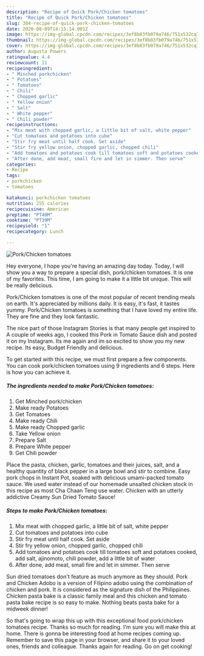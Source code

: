 ```yaml
---
description: "Recipe of Quick Pork/Chicken tomatoes"
title: "Recipe of Quick Pork/Chicken tomatoes"
slug: 384-recipe-of-quick-pork-chicken-tomatoes
date: 2020-08-09T14:15:14.901Z
image: https://img-global.cpcdn.com/recipes/3ef8b83fb079a746/751x532cq70/porkchicken-tomatoes-recipe-main-photo.jpg
thumbnail: https://img-global.cpcdn.com/recipes/3ef8b83fb079a746/751x532cq70/porkchicken-tomatoes-recipe-main-photo.jpg
cover: https://img-global.cpcdn.com/recipes/3ef8b83fb079a746/751x532cq70/porkchicken-tomatoes-recipe-main-photo.jpg
author: Augusta Powers
ratingvalue: 4.4
reviewcount: 11
recipeingredient:
- " Minched porkchicken"
- " Potatoes"
- " Tomatoes"
- " Chili"
- " Chopped garlic"
- " Yellow onion"
- " Salt"
- " White pepper"
- " Chili powder"
recipeinstructions:
- "Mix meat with chopped garlic, a little bit of salt, white pepper"
- "Cut tomatoes and potatoes into cube"
- "Stir fry meat until half cook. Set aside"
- "Stir fry yellow onion, chopped garlic, chopped chili"
- "Add tomatoes and potatoes cook till tomatoes soft and potatoes cooked, add salt, ajinomoto, chili powder, add a little bit of water"
- "After done, add meat, small fire and let in simmer. Then serve"
categories:
- Recipe
tags:
- porkchicken
- tomatoes

katakunci: porkchicken tomatoes 
nutrition: 255 calories
recipecuisine: American
preptime: "PT40M"
cooktime: "PT39M"
recipeyield: "1"
recipecategory: Lunch

---
```



![Pork/Chicken tomatoes](https://img-global.cpcdn.com/recipes/3ef8b83fb079a746/751x532cq70/porkchicken-tomatoes-recipe-main-photo.jpg)

Hey everyone, I hope you're having an amazing day today. Today, I will show you a way to prepare a special dish, pork/chicken tomatoes. It is one of my favorites. This time, I am going to make it a little bit unique. This will be really delicious.

Pork/Chicken tomatoes is one of the most popular of recent trending meals on earth. It's appreciated by millions daily. It is easy, it's fast, it tastes yummy. Pork/Chicken tomatoes is something that I have loved my entire life. They are fine and they look fantastic.

The nice part of those Instagram Stories is that many people get inspired to A couple of weeks ago, I cooked this Pork in Tomato Sauce dish and posted it on my Instagram. Its me again and im so excited to show you my new recipe. Its easy, Budget Friendly and delicious.


To get started with this recipe, we must first prepare a few components. You can cook pork/chicken tomatoes using 9 ingredients and 6 steps. Here is how you can achieve it.

<!--inarticleads1-->

##### The ingredients needed to make Pork/Chicken tomatoes:

1. Get  Minched pork/chicken
1. Make ready  Potatoes
1. Get  Tomatoes
1. Make ready  Chili
1. Make ready  Chopped garlic
1. Take  Yellow onion
1. Prepare  Salt
1. Prepare  White pepper
1. Get  Chili powder


Place the pasta, chicken, garlic, tomatoes and their juices, salt, and a healthy quantity of black pepper in a large bowl and stir to combine. Easy pork chops in Instant Pot, soaked with delicious umami-packed tomato sauce. We used water instead of our homemade unsalted chicken stock in this recipe as most Cha Chaan Teng use water. Chicken with an utterly addictive Creamy Sun Dried Tomato Sauce! 

<!--inarticleads2-->

##### Steps to make Pork/Chicken tomatoes:

1. Mix meat with chopped garlic, a little bit of salt, white pepper
1. Cut tomatoes and potatoes into cube
1. Stir fry meat until half cook. Set aside
1. Stir fry yellow onion, chopped garlic, chopped chili
1. Add tomatoes and potatoes cook till tomatoes soft and potatoes cooked, add salt, ajinomoto, chili powder, add a little bit of water
1. After done, add meat, small fire and let in simmer. Then serve


Sun dried tomatoes don&#39;t feature as much anymore as they should. Pork and Chicken Adobo is a version of Filipino adobo using the combination of chicken and pork. It is considered as the signature dish of the Philippines. Chicken pasta bake is a classic family meal and this chicken and tomato pasta bake recipe is so easy to make. Nothing beats pasta bake for a midweek dinner! 

So that's going to wrap this up with this exceptional food pork/chicken tomatoes recipe. Thanks so much for reading. I'm sure you will make this at home. There is gonna be interesting food at home recipes coming up. Remember to save this page in your browser, and share it to your loved ones, friends and colleague. Thanks again for reading. Go on get cooking!
